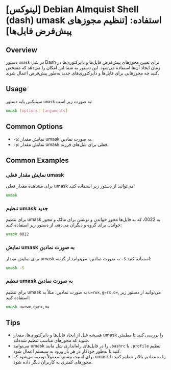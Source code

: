 # [لینوکس] Debian Almquist Shell (dash) umask استفاده: [تنظیم مجوزهای پیش‌فرض فایل‌ها]

## Overview
دستور `umask` در شل Dash برای تعیین مجوزهای پیش‌فرض فایل‌ها و دایرکتوری‌ها در زمان ایجاد آن‌ها استفاده می‌شود. این دستور به شما این امکان را می‌دهد که مشخص کنید چه مجوزهایی برای فایل‌ها و دایرکتوری‌های جدید به‌طور پیش‌فرض اعمال شوند.

## Usage
سینتکس پایه دستور `umask` به صورت زیر است:

```bash
umask [options] [arguments]
```

## Common Options
- `-S`: نمایش مقدار umask به صورت نمادین.
- `-p`: نمایش مقدار umask فعلی برای شل‌های فرزند.

## Common Examples
### نمایش مقدار فعلی umask
برای مشاهده مقدار فعلی umask می‌توانید از دستور زیر استفاده کنید:

```bash
umask
```

### تنظیم umask جدید
برای تنظیم umask به 0022، که به فایل‌ها مجوز خواندن و نوشتن برای مالک و مجوز خواندن برای گروه و دیگران می‌دهد، از دستور زیر استفاده کنید:

```bash
umask 0022
```

### نمایش umask به صورت نمادین
برای نمایش مقدار umask به صورت نمادین، می‌توانید از گزینه `-S` استفاده کنید:

```bash
umask -S
```

### تنظیم umask به صورت نمادین
برای تنظیم umask به صورت نمادین، مثلاً به `u=rwx,g=rx,o=`, می‌توانید از دستور زیر استفاده کنید:

```bash
umask u=rwx,g=rx,o=
```

## Tips
- همیشه قبل از ایجاد فایل‌ها و دایرکتوری‌ها، مقدار umask را بررسی کنید تا مطمئن شوید که مجوزهای مناسب تنظیم شده‌اند.
- می‌توانید umask را در فایل‌های راه‌اندازی شل مانند `.bashrc` یا `.profile` تنظیم کنید تا به‌طور خودکار در هر بار ورود به سیستم اعمال شود.
- برای امنیت بیشتر، معمولاً توصیه می‌شود که umask را به مقادیر بالاتر تنظیم کنید تا مجوزهای کمتری به کاربران دیگر داده شود.